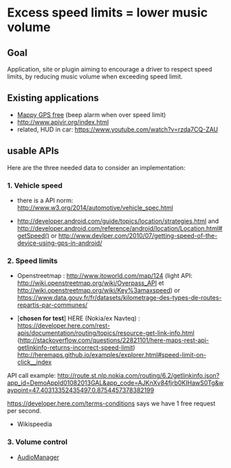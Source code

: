 # Excess speed limits = lower music volume

## Goal

Application, site or plugin aiming to encourage a driver to respect speed limits, by reducing music volume when exceeding speed limit.

## Existing applications 

- [Mappy GPS free](https://play.google.com/store/apps/details?id=com.mappy.androidpagesjaunes&hl=fr_FR) (beep alarm when over speed limit)
- http://www.apivir.org/index.html
- related, HUD in car: https://www.youtube.com/watch?v=rzda7CQ-ZAU 

## usable APIs

Here are the three needed data to consider an implementation:

### 1. Vehicle speed

- there is a API norm: http://www.w3.org/2014/automotive/vehicle_spec.html

- http://developer.android.com/guide/topics/location/strategies.html and http://developer.android.com/reference/android/location/Location.html#getSpeed() or http://www.devlper.com/2010/07/getting-speed-of-the-device-using-gps-in-android/

### 2. Speed limits

- Openstreetmap : http://www.itoworld.com/map/124 (light API: http://wiki.openstreetmap.org/wiki/Overpass_API et http://wiki.openstreetmap.org/wiki/Key%3amaxspeed) or https://www.data.gouv.fr/fr/datasets/kilometrage-des-types-de-routes-repartis-par-communes/

- [**chosen for test**] HERE (Nokia/ex Navteq) : https://developer.here.com/rest-apis/documentation/routing/topics/resource-get-link-info.html (http://stackoverflow.com/questions/22821101/here-maps-rest-api-getlinkinfo-returns-incorrect-speed-limit) http://heremaps.github.io/examples/explorer.html#speed-limit-on-click__index   

API call example: http://route.st.nlp.nokia.com/routing/6.2/getlinkinfo.json?app_id=DemoAppId01082013GAL&app_code=AJKnXv84fjrb0KIHawS0Tg&waypoint=47.40313352435497,0.8754457378382199
 
https://developer.here.com/terms-conditions says we have 1 free request per second.

- Wikispeedia

### 3. Volume control
- [AudioManager](http://developer.android.com/reference/android/media/AudioManager.html)
